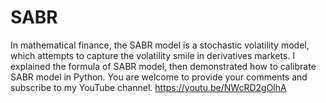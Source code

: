 # SABR
In mathematical finance, the SABR model is a stochastic volatility model, which attempts to capture the volatility smile in derivatives markets. I explained the formula of SABR model, then demonstrated how to calibrate SABR model in Python. You are welcome to provide your comments and subscribe to my YouTube channel.  https://youtu.be/NWcRD2gOlhA
